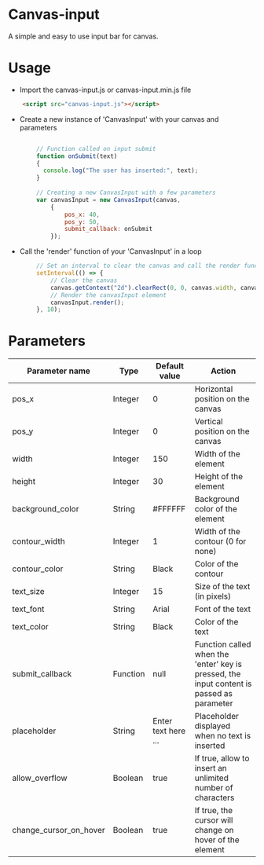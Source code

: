 # Canvas-input

A simple and easy to use input bar for canvas.

# Usage

- Import the canvas-input.js or canvas-input.min.js file
```HTML
    <script src="canvas-input.js"></script>
```

- Create a new instance of 'CanvasInput' with your canvas and parameters 
```javascript

        // Function called on input submit
        function onSubmit(text)
        {
          console.log("The user has inserted:", text);
        }
        
        // Creating a new CanvasInput with a few parameters
        var canvasInput = new CanvasInput(canvas,
            {
                pos_x: 40,
                pos_y: 50,
                submit_callback: onSubmit
            });

```

- Call the 'render' function of your 'CanvasInput' in a loop

```javascript
        // Set an interval to clear the canvas and call the render function every 10ms
        setInterval(() => {
            // Clear the canvas
            canvas.getContext("2d").clearRect(0, 0, canvas.width, canvas.height);
            // Render the canvasInput element
            canvasInput.render();
        }, 10);

```

# Parameters

|Parameter name|Type|Default value|Action|
|---|---|---|---|
|pos_x|Integer|0|Horizontal position on the canvas|
|pos_y|Integer|0|Vertical position on the canvas|
|width|Integer|150|Width of the element|
|height|Integer|30|Height of the element|
|background_color|String|#FFFFFF|Background color of the element|
|contour_width|Integer|1|Width of the contour (0 for none)|
|contour_color|String|Black|Color of the contour|
|text_size|Integer|15|Size of the text (in pixels)|
|text_font|String|Arial|Font of the text|
|text_color|String|Black|Color of the text|
|submit_callback|Function|null|Function called when the 'enter' key is pressed, the input content is passed as parameter|
|placeholder|String| Enter text here ...|Placeholder displayed when no text is inserted|
|allow_overflow|Boolean|true|If true, allow to insert an unlimited number of characters|
|change_cursor_on_hover|Boolean|true|If true, the cursor will change on hover of the element|

